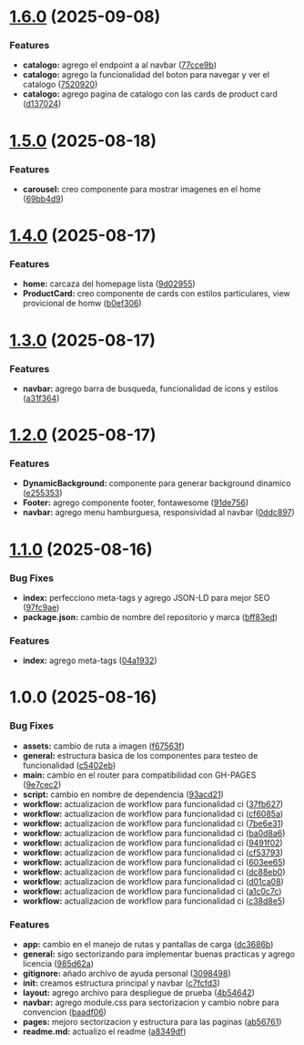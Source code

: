 # [1.6.0](https://github.com/D-Madev/JP3/compare/v1.5.0...v1.6.0) (2025-09-08)


### Features

* **catalogo:** agrego el endpoint a al navbar ([77cce9b](https://github.com/D-Madev/JP3/commit/77cce9b71d66c91ac2b58083f1060bac5faefce1))
* **catalogo:** agrego la funcionalidad del boton para navegar y ver el catalogo ([7520920](https://github.com/D-Madev/JP3/commit/752092028c17e59cd3742f8f360eb65083f579ee))
* **catalogo:** agrego pagina de catalogo con las cards de product card ([d137024](https://github.com/D-Madev/JP3/commit/d13702474a4877126733f505477e17f29fae84c8))

# [1.5.0](https://github.com/D-Madev/JP3/compare/v1.4.0...v1.5.0) (2025-08-18)


### Features

* **carousel:** creo componente para mostrar imagenes en el home ([69bb4d9](https://github.com/D-Madev/JP3/commit/69bb4d98c95d06ffe4dd2d3a8fbc95e81d04c65b))

# [1.4.0](https://github.com/D-Madev/JP3/compare/v1.3.0...v1.4.0) (2025-08-17)


### Features

* **home:** carcaza del homepage lista ([9d02955](https://github.com/D-Madev/JP3/commit/9d02955426f4ffd503553ee77df9e175a1c69cb5))
* **ProductCard:** creo componente de cards con estilos particulares, view provicional de homw ([b0ef306](https://github.com/D-Madev/JP3/commit/b0ef306634a18f7554a9f95ec0b5560201d62d07))

# [1.3.0](https://github.com/D-Madev/JP3/compare/v1.2.0...v1.3.0) (2025-08-17)


### Features

* **navbar:** agrego barra de busqueda, funcionalidad de icons y estilos ([a31f364](https://github.com/D-Madev/JP3/commit/a31f364d4b5a92ce394fb0db237ccaeeb013cc06))

# [1.2.0](https://github.com/D-Madev/JP3/compare/v1.1.0...v1.2.0) (2025-08-17)


### Features

* **DynamicBackground:** componente para generar background dinamico ([e255353](https://github.com/D-Madev/JP3/commit/e2553535399837046fa638d6fe34a8e5cc30659a))
* **Footer:** agrego componente footer, fontawesome ([91de756](https://github.com/D-Madev/JP3/commit/91de756e50d1bd0f29aa2d359af555becc771a39))
* **navbar:** agrego menu hamburguesa, responsividad al navbar ([0ddc897](https://github.com/D-Madev/JP3/commit/0ddc897a0c09f1775a83e96127ff8b78ff7ad614))

# [1.1.0](https://github.com/D-Madev/JP3/compare/v1.0.0...v1.1.0) (2025-08-16)


### Bug Fixes

* **index:** perfecciono meta-tags y agrego JSON-LD para mejor SEO ([97fc9ae](https://github.com/D-Madev/JP3/commit/97fc9ae0053b9e8f0c525bb2087008d30ff96bf0))
* **package.json:** cambio de nombre del repositorio y marca ([bff83ed](https://github.com/D-Madev/JP3/commit/bff83ed6705df6e0e8e5103271651ad532ae3179))


### Features

* **index:** agrego meta-tags ([04a1932](https://github.com/D-Madev/JP3/commit/04a193289a48e19e059cfc4eb41d0f5f650b80a1))

# 1.0.0 (2025-08-16)


### Bug Fixes

* **assets:** cambio de ruta a imagen ([f67563f](https://github.com/D-Madev/drakonis/commit/f67563f4428ca731d10aea12380277ee82bdc834))
* **general:** estructura basica de los componentes para testeo de funcionalidad ([c5402eb](https://github.com/D-Madev/drakonis/commit/c5402eb074ba508c01baf3e30dfb7be869e7237a))
* **main:** cambio en el router para compatibilidad con GH-PAGES ([9e7cec2](https://github.com/D-Madev/drakonis/commit/9e7cec263b069214ee00b0fe70a1f5b5b1f106c6))
* **script:** cambio en nombre de dependencia ([93acd21](https://github.com/D-Madev/drakonis/commit/93acd21083d19e8330376bd158b7f06c76b4b340))
* **workflow:** actualizacion de workflow para funcionalidad ci ([37fb627](https://github.com/D-Madev/drakonis/commit/37fb627afb50c8c9bb65b396e19bf8b1ed27aca7))
* **workflow:** actualizacion de workflow para funcionalidad ci ([cf6085a](https://github.com/D-Madev/drakonis/commit/cf6085a5a990dae74e14fa98a8bc06750ae35c85))
* **workflow:** actualizacion de workflow para funcionalidad ci ([7be6e31](https://github.com/D-Madev/drakonis/commit/7be6e3180a3ab7993a636c0094b028a3dc264697))
* **workflow:** actualizacion de workflow para funcionalidad ci ([ba0d8a6](https://github.com/D-Madev/drakonis/commit/ba0d8a6b4990a36f64013c742442c013a6a919be))
* **workflow:** actualizacion de workflow para funcionalidad ci ([9491f02](https://github.com/D-Madev/drakonis/commit/9491f02491b88970bb5f046f14cb7d938ee87f5d))
* **workflow:** actualizacion de workflow para funcionalidad ci ([cf53793](https://github.com/D-Madev/drakonis/commit/cf537930fc37bd6c2b96330162388615d77e6a31))
* **workflow:** actualizacion de workflow para funcionalidad ci ([603ee65](https://github.com/D-Madev/drakonis/commit/603ee65849e059b81b310b808711ab2e49a6f95e))
* **workflow:** actualizacion de workflow para funcionalidad ci ([dc88eb0](https://github.com/D-Madev/drakonis/commit/dc88eb0eed82b6daf9c11576f55bcf47f0d01e2d))
* **workflow:** actualizacion de workflow para funcionalidad ci ([d01ca08](https://github.com/D-Madev/drakonis/commit/d01ca08c3d479b558f664955fdfab2e8cd801f63))
* **workflow:** actualizacion de workflow para funcionalidad ci ([a1c0c7c](https://github.com/D-Madev/drakonis/commit/a1c0c7c0ee1289741511278ba73dbf5f509b8fbc))
* **workflow:** actualizacion de workflow para funcionalidad ci ([c38d8e5](https://github.com/D-Madev/drakonis/commit/c38d8e5bdfddb7b344284d9222bf77b5eae5031c))


### Features

* **app:** cambio en el manejo de rutas y pantallas de carga ([dc3686b](https://github.com/D-Madev/drakonis/commit/dc3686b50e805ed3cebc59a65aa16f2869d23ac8))
* **general:** sigo sectorizando para implementar buenas practicas y agrego licencia ([985d62a](https://github.com/D-Madev/drakonis/commit/985d62aad9e6892cc361b18b24ef4e3bce1628c9))
* **gitignore:** añado archivo de ayuda personal ([3098498](https://github.com/D-Madev/drakonis/commit/30984985b586dfa233256c085def1fcb650db87d))
* **init:** creamos estructura principal y navbar ([c7fcfd3](https://github.com/D-Madev/drakonis/commit/c7fcfd39baa83d1cc5ff2b68bf6bdfc4d9647d9f))
* **layout:** agrego archivo para despliegue de prueba ([4b54642](https://github.com/D-Madev/drakonis/commit/4b5464263cd4e9ebdf1d0daf6d4baa7b36a127d7))
* **navbar:** agrego module.css para sectorizacion y cambio nobre para convencion ([baadf06](https://github.com/D-Madev/drakonis/commit/baadf06adfbf5d196f7cc9979b3e8a8da44720c5))
* **pages:** mejoro sectorizacion y estructura para las paginas ([ab56761](https://github.com/D-Madev/drakonis/commit/ab567617f65c86539f7bdd7cc822be85048954ea))
* **readme.md:** actualizo el readme ([a8349df](https://github.com/D-Madev/drakonis/commit/a8349df1e05552a3212e3d1ea62e0974217897d8))
